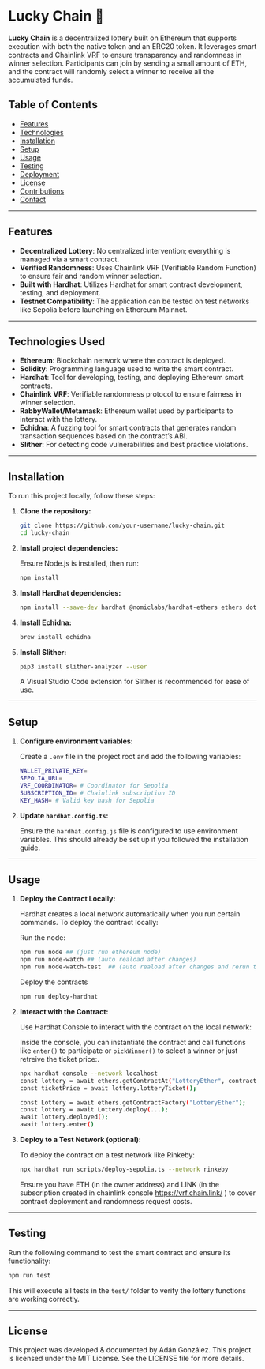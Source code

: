 # Lucky Chain 🎲

**Lucky Chain** is a decentralized lottery built on Ethereum that supports execution with both the native token and an ERC20 token. It leverages smart contracts and Chainlink VRF to ensure transparency and randomness in winner selection. Participants can join by sending a small amount of ETH, and the contract will randomly select a winner to receive all the accumulated funds.

## Table of Contents

- [Features](#features)
- [Technologies](#technologies)
- [Installation](#installation)
- [Setup](#setup)
- [Usage](#usage)
- [Testing](#testing)
- [Deployment](#deployment)
- [License](#license)
- [Contributions](#contributions)
- [Contact](#contact)

---

## Features

- **Decentralized Lottery**: No centralized intervention; everything is managed via a smart contract.
- **Verified Randomness**: Uses Chainlink VRF (Verifiable Random Function) to ensure fair and random winner selection.
- **Built with Hardhat**: Utilizes Hardhat for smart contract development, testing, and deployment.
- **Testnet Compatibility**: The application can be tested on test networks like Sepolia before launching on Ethereum Mainnet.

---

## Technologies Used

- **Ethereum**: Blockchain network where the contract is deployed.
- **Solidity**: Programming language used to write the smart contract.
- **Hardhat**: Tool for developing, testing, and deploying Ethereum smart contracts.
- **Chainlink VRF**: Verifiable randomness protocol to ensure fairness in winner selection.
- **RabbyWallet/Metamask**: Ethereum wallet used by participants to interact with the lottery.
- **Echidna**: A fuzzing tool for smart contracts that generates random transaction sequences based on the contract’s ABI.
- **Slither**: For detecting code vulnerabilities and best practice violations.

---

## Installation

To run this project locally, follow these steps:

1. **Clone the repository:**

   ```bash
   git clone https://github.com/your-username/lucky-chain.git
   cd lucky-chain
   ```

2. **Install project dependencies:**

   Ensure Node.js is installed, then run:

   ```bash
   npm install
   ```

3. **Install Hardhat dependencies:**

   ```bash
   npm install --save-dev hardhat @nomiclabs/hardhat-ethers ethers dotenv
   ```

4. **Install Echidna:**

   ```bash
   brew install echidna
   ```

5. **Install Slither:**

   ```bash
   pip3 install slither-analyzer --user
   ```

   A Visual Studio Code extension for Slither is recommended for ease of use.

---

## Setup

1. **Configure environment variables:**

   Create a `.env` file in the project root and add the following variables:

   ```bash
   WALLET_PRIVATE_KEY=
   SEPOLIA_URL=
   VRF_COORDINATOR= # Coordinator for Sepolia
   SUBSCRIPTION_ID= # Chainlink subscription ID
   KEY_HASH= # Valid key hash for Sepolia
   ```

2. **Update `hardhat.config.ts`:**

   Ensure the `hardhat.config.js` file is configured to use environment variables. This should already be set up if you followed the installation guide.

---

## Usage

1. **Deploy the Contract Locally:**

   Hardhat creates a local network automatically when you run certain commands. To deploy the contract locally:

   Run the node:
   ```bash
   npm run node ## (just run ethereum node)
   npm run node-watch ## (auto reaload after changes)
   npm run node-watch-test  ## (auto reaload after changes and rerun tests)
   ```

   Deploy the contracts 
   ```bash
   npm run deploy-hardhat
   ```


2. **Interact with the Contract:**

   Use Hardhat Console to interact with the contract on the local network:

   Inside the console, you can instantiate the contract and call functions like `enter()` to participate or `pickWinner()` to select a winner or just retreive the ticket price:.

   ```bash
   npx hardhat console --network localhost
   const lottery = await ethers.getContractAt("LotteryEther", contractAddress);
   const ticketPrice = await lottery.lotteryTicket();
   ```

   ```bash
   const Lottery = await ethers.getContractFactory("LotteryEther");
   const lottery = await Lottery.deploy(...);
   await lottery.deployed();
   await lottery.enter()
   ```



3. **Deploy to a Test Network (optional):**

   To deploy the contract on a test network like Rinkeby:

   ```bash
   npx hardhat run scripts/deploy-sepolia.ts --network rinkeby
   ```

   Ensure you have ETH (in the owner address) and LINK (in the subscription created in chainlink console https://vrf.chain.link/ ) to cover contract deployment and randomness request costs.

---

## Testing

Run the following command to test the smart contract and ensure its functionality:

```bash
npm run test
```

This will execute all tests in the `test/` folder to verify the lottery functions are working correctly.

---



## License

This project was developed & documented by Adán González.
This project is licensed under the MIT License. See the LICENSE file for more details.
